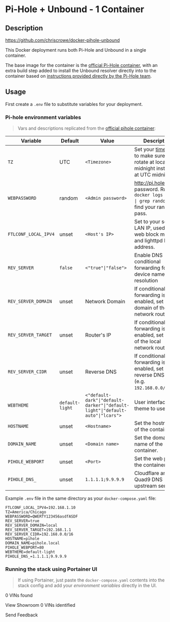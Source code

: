 # Pi-Hole + Unbound - 1 Container

## Description
https://github.com/chriscrowe/docker-pihole-unbound

This Docker deployment runs both Pi-Hole and Unbound in a single container.

The base image for the container is the [official Pi-Hole container](https://hub.docker.com/r/pihole/pihole), with an extra build step added to install the Unbound resolver directly into to the container based on [instructions provided directly by the Pi-Hole team](https://docs.pi-hole.net/guides/unbound/).

## Usage

First create a `.env` file to substitute variables for your deployment.

### Pi-hole environment variables

> Vars and descriptions replicated from the [official pihole container](https://github.com/pi-hole/docker-pi-hole/#environment-variables):

| Variable | Default | Value | Description |
| -------- | ------- | ----- | ---------- |
| `TZ` | UTC | `<Timezone>` | Set your [timezone](https://en.wikipedia.org/wiki/List_of_tz_database_time_zones) to make sure logs rotate at local midnight instead of at UTC midnight.
| `WEBPASSWORD` | random | `<Admin password>` | http://pi.hole/admin password. Run `docker logs pihole \| grep random` to find your random pass.
| `FTLCONF_LOCAL_IPV4` | unset | `<Host's IP>` | Set to your server's LAN IP, used by web block modes and lighttpd bind address.
| `REV_SERVER` | `false` | `<"true"\|"false">` | Enable DNS conditional forwarding for device name resolution |
| `REV_SERVER_DOMAIN` | unset | Network Domain | If conditional forwarding is enabled, set the domain of the local network router |
| `REV_SERVER_TARGET` | unset | Router's IP | If conditional forwarding is enabled, set the IP of the local network router |
| `REV_SERVER_CIDR` | unset | Reverse DNS | If conditional forwarding is enabled, set the reverse DNS zone (e.g. `192.168.0.0/24`) |
| `WEBTHEME` | `default-light` | `<"default-dark"\|"default-darker"\|"default-light"\|"default-auto"\|"lcars">`| User interface theme to use. |
| `HOSTNAME` | unset | `<Hostname>` | Set the hostname of the container. |
| `DOMAIN_NAME` | unset | `<Domain name>` | Set the domain name of the container. |
| `PIHOLE_WEBPORT` | unset | `<Port>` | Set the web port of the container. |
| `PIHOLE_DNS_` | unset | `1.1.1.1;9.9.9.9` | Cloudflare and Quad9 DNS upstream servers. |

Example `.env` file in the same directory as your `docker-compose.yaml` file:

```
FTLCONF_LOCAL_IPV4=192.168.1.10
TZ=America/Chicago
WEBPASSWORD=QWERTY123456asdfASDF
REV_SERVER=true
REV_SERVER_DOMAIN=local
REV_SERVER_TARGET=192.168.1.1
REV_SERVER_CIDR=192.168.0.0/16
HOSTNAME=pihole
DOMAIN_NAME=pihole.local
PIHOLE_WEBPORT=80
WEBTHEME=default-light
PIHOLE_DNS_=1.1.1.1;9.9.9.9
```

### Running the stack using Portainer UI

> If using Portainer, just paste the `docker-compose.yaml` contents into the stack config and add your *environment variables* directly in the UI.

0 VINs found



View Showroom
0 VINs identified


Send Feedback
